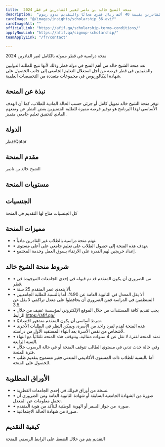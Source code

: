 ```yaml
---
title:  منحة الشيخ خالد بن ناصر لغير القادرين في قطر 2024 
description:  "فرصة ذهبية للحصول علي منحة الشيخ خالد بن ناصر لغير القادرين في قطر قطر  لغير القادرين بقيمة 40 ألف ريال قطري مجانًا والتقديم بدون رسوم." 
cardImage: "@/images/insights/scholarship_36.avif" 
cardImageAlt: "" 
officialLink: "https://afif.qa/scholarship-terms-conditions/" 
applyNowLink: "https://afif.qa/signup-scholarship/" 
teamApplyLink: "/fr/contact"

---
```


منحة دراسية في قطر ممولة بالكامل لغير القادرين 2024

تعد منحة الشيخ خالد من أهم المنح في دولة قطر وذلك لأنها تتيح للطلبة الدوليين والمقيمين في قطر فرصة من أجل استغلال التعليم الجامعي إلى جانب الحصول على شهادة البكالوريوس في مجموعات متعددة من التخصصات العلمية.

## نبذة عن المنحة

توفر منحة الشيخ خالد تمويل كامل أو جزئي حسب الحالة المادية للطلاب، كما أن الهدف الأساسي لهذا البرنامج هو توفير فرصة مميزة للطلبة المتميزين بغض النظر عن وضعهم المادي لتحقيق تعليم جامعي متميز.

## الدولة

قطر/Qatar

## مقدم المنحة

الشيخ خالد بن ناصر

## مستويات المنحة




## الجنسيات

كل الجنسيات متاح لها التقديم في المنحة

## مميزات المنحة

- • تهتم منحة دراسية بالطلاب غير القادرين مادياً.
- • تهدف هذه المنحة إلى حصول الطلاب على تعليم جامعي على أعلى مستوى.
- • إعداد خريجين لهم القدرة على الارتقاء بسوق العمل وخدمة المجتمع.

## شروط منحة الشيخ خالد

- • من الضروري أن يكون المتقدم قد تم قبوله في إحدى الجامعات الموجودة في قطر.
- • ألا يتعدى عمر المتقدم 25 سنة.
- • ألا يقل المعدل في الثانوية العامة عن 90%، أما بالنسبة للطلبة الجامعيين المنتظمين في الدراسة فمن الضروري أن يحافظوا على معدل تراكمي لا يقل عن 3.5.
- • يجب تقديم كافة المستندات من خلال الموقع الإلكتروني لمؤسسة عفيف من خلال الرابط https://afif.qa/
- • شرط أساسي أن يكون المتقدم متدهور اقتصاديًا.
- • هذه المنحة تُقدم لفرد واحد من الأسرة، ويمكن النظر في الطلبات الأخرى لأشخاص من نفس الأسرة بعد انتهاء المستفيد الأول من دراسته.
- • تمتد المنحة لفترة لا تقل عن 4 سنوات متتالية، وتتوقف هذه المنحة تلقائياً مع انتهاء السنة الرابعة.
- • وفي حالة حدث تدني في مستوي الطالب تتوقف المنحة أو في حالة الرسوب خلال فترة المنحة.
- • أما بالنسبة للطلاب ذات المستوى الأكاديمي المتدني فغير مسموح بتقديم طلب للحصول على المنحة.

## الأوراق المطلوبة

- • نسخة من أوراق قبولك في إحدى الجامعات القطرية.
- • صورة من الشهادة الجامعية السابقة أو شهادة الثانوية العامة ومن الضروري أن تحمل معلومات عن المعدل.
- • صورة  من جواز السفر أو الهوية الوطنية للتأكد من هوية المتقدم.
- • صورة من شهادة الحالة الاجتماعية.

## كيفية التقديم

التقديم يتم من خلال الضغط على الرابط الرسمي للمنحة

